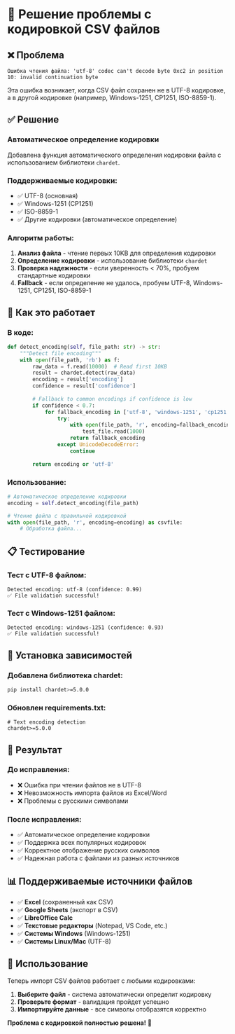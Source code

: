 # 🔧 Решение проблемы с кодировкой CSV файлов

## ❌ Проблема
```
Ошибка чтения файла: 'utf-8' codec can't decode byte 0xc2 in position 10: invalid continuation byte
```

Эта ошибка возникает, когда CSV файл сохранен не в UTF-8 кодировке, а в другой кодировке (например, Windows-1251, CP1251, ISO-8859-1).

## ✅ Решение

### **Автоматическое определение кодировки**
Добавлена функция автоматического определения кодировки файла с использованием библиотеки `chardet`.

### **Поддерживаемые кодировки:**
- ✅ UTF-8 (основная)
- ✅ Windows-1251 (CP1251)
- ✅ ISO-8859-1
- ✅ Другие кодировки (автоматическое определение)

### **Алгоритм работы:**
1. **Анализ файла** - чтение первых 10KB для определения кодировки
2. **Определение кодировки** - использование библиотеки `chardet`
3. **Проверка надежности** - если уверенность < 70%, пробуем стандартные кодировки
4. **Fallback** - если определение не удалось, пробуем UTF-8, Windows-1251, CP1251, ISO-8859-1

## 🚀 Как это работает

### **В коде:**
```python
def detect_encoding(self, file_path: str) -> str:
    """Detect file encoding"""
    with open(file_path, 'rb') as f:
        raw_data = f.read(10000)  # Read first 10KB
        result = chardet.detect(raw_data)
        encoding = result['encoding']
        confidence = result['confidence']
        
        # Fallback to common encodings if confidence is low
        if confidence < 0.7:
            for fallback_encoding in ['utf-8', 'windows-1251', 'cp1251', 'iso-8859-1']:
                try:
                    with open(file_path, 'r', encoding=fallback_encoding) as test_file:
                        test_file.read(1000)
                    return fallback_encoding
                except UnicodeDecodeError:
                    continue
        
        return encoding or 'utf-8'
```

### **Использование:**
```python
# Автоматическое определение кодировки
encoding = self.detect_encoding(file_path)

# Чтение файла с правильной кодировкой
with open(file_path, 'r', encoding=encoding) as csvfile:
    # Обработка файла...
```

## 📋 Тестирование

### **Тест с UTF-8 файлом:**
```
Detected encoding: utf-8 (confidence: 0.99)
✅ File validation successful!
```

### **Тест с Windows-1251 файлом:**
```
Detected encoding: windows-1251 (confidence: 0.93)
✅ File validation successful!
```

## 🔧 Установка зависимостей

### **Добавлена библиотека chardet:**
```bash
pip install chardet>=5.0.0
```

### **Обновлен requirements.txt:**
```
# Text encoding detection
chardet>=5.0.0
```

## 🎯 Результат

### **До исправления:**
- ❌ Ошибка при чтении файлов не в UTF-8
- ❌ Невозможность импорта файлов из Excel/Word
- ❌ Проблемы с русскими символами

### **После исправления:**
- ✅ Автоматическое определение кодировки
- ✅ Поддержка всех популярных кодировок
- ✅ Корректное отображение русских символов
- ✅ Надежная работа с файлами из разных источников

## 📊 Поддерживаемые источники файлов

- ✅ **Excel** (сохраненный как CSV)
- ✅ **Google Sheets** (экспорт в CSV)
- ✅ **LibreOffice Calc**
- ✅ **Текстовые редакторы** (Notepad, VS Code, etc.)
- ✅ **Системы Windows** (Windows-1251)
- ✅ **Системы Linux/Mac** (UTF-8)

## 🚀 Использование

Теперь импорт CSV файлов работает с любыми кодировками:

1. **Выберите файл** - система автоматически определит кодировку
2. **Проверьте формат** - валидация пройдет успешно
3. **Импортируйте данные** - все символы отобразятся корректно

**Проблема с кодировкой полностью решена!** 🎉
